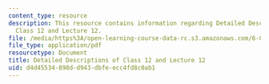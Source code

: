 ```yaml
---
content_type: resource
description: This resource contains information regarding Detailed Descriptions of
  Class 12 and Lecture 12.
file: /media/https%3A/open-learning-course-data-rc.s3.amazonaws.com/6-849-geometric-folding-algorithms-linkages-origami-polyhedra-fall-2012/d4d45534898dd943dbfeecc4fd8c0ab1_MIT6_849F12_desc12.pdf
file_type: application/pdf
resourcetype: Document
title: Detailed Descriptions of Class 12 and Lecture 12
uid: d4d45534-898d-d943-dbfe-ecc4fd8c0ab1
---
```

